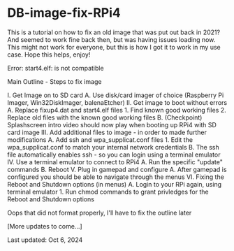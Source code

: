 # DB-image-fix-RPi4

This is a tutorial on how to fix an old image that was put out back in 2021? And seemed to work fine back then, but was having issues loading now.  This might not work for everyone, but this is how I got it to work in my use case.  Hope this helps, enjoy!

Error:
start4.elf: is not compatible

Main Outline - Steps to fix image

I. Get Image on to SD card
	A. Use disk/card imager of choice (Raspberry Pi Imager, Win32DiskImager, balenaEtcher)
II. Get image to boot without errors
	A. Replace fixup4.dat and start4.elf files
		1. Find known good working files
		2. Replace old files with the known good working files
	B. (Checkpoint) Splashscreen intro video should now play when booting up RPi4 with SD card image
III. Add additional files to image - in order to made further modifications
	A. Add ssh and wpa_supplicat.conf files
		1. Edit the wpa_supplicat.conf to match your internal network credentials
  B. The ssh file automatically enables ssh - so you can login using a terminal emulator
IV. Use a terminal emulator to connect to RPi4
	A. Run the specific "update" commands
  B. Reboot
V. Plug in gamepad and configure
	A. After gamepad is configured you should be able to navigate through the menus
VI. Fixing the Reboot and Shutdown options (in menus)
	A. Login to your RPi again, using terminal emulator
		1. Run chmod commands to grant privledges for the Reboot and Shutdown options


Oops that did not format properly, I'll have to fix the outline later

[More updates to come...] 

Last updated: Oct 6, 2024
